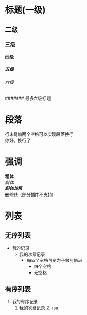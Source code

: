 # 标题(一级)
## 二级  
### 三级  
#### 四级  
##### 五级  
###### 六级  
####### 最多六级标题  

# 段落  
行末尾加两个空格可以实现段落换行  
你好，换行了

# 强调
**粗体**  
*斜体*  
***斜体加粗***  
~~删除线~~（部分插件不支持）

# 列表
## 无序列表
- 我的记录  
    - 我的次级记录  
        - 每四个空格可变为子级别缩进
            - 四个空格
            - 无空格
## 有序列表
1. 我的有序记录
    1. 我的次级记录
        2. asa 
